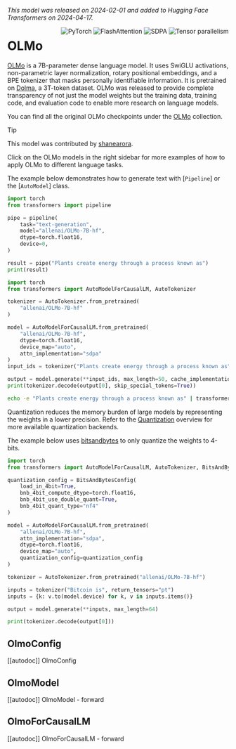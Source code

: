 <!--Copyright 2024 The HuggingFace Team. All rights reserved.

Licensed under the Apache License, Version 2.0 (the "License"); you may not use this file except in compliance with
the License. You may obtain a copy of the License at

http://www.apache.org/licenses/LICENSE-2.0

Unless required by applicable law or agreed to in writing, software distributed under the License is distributed on
an "AS IS" BASIS, WITHOUT WARRANTIES OR CONDITIONS OF ANY KIND, either express or implied. See the License for the
specific language governing permissions and limitations under the License.

⚠️ Note that this file is in Markdown but contain specific syntax for our doc-builder (similar to MDX) that may not be
rendered properly in your Markdown viewer.

-->
*This model was released on 2024-02-01 and added to Hugging Face Transformers on 2024-04-17.*

<div style="float: right;">
    <div class="flex flex-wrap space-x-1">
        <img alt="PyTorch" src="https://img.shields.io/badge/PyTorch-DE3412?style=flat&logo=pytorch&logoColor=white">
        <img alt="FlashAttention" src="https://img.shields.io/badge/%E2%9A%A1%EF%B8%8E%20FlashAttention-eae0c8?style=flat">
        <img alt="SDPA" src="https://img.shields.io/badge/SDPA-DE3412?style=flat&logo=pytorch&logoColor=white">
        <img alt="Tensor parallelism" src="https://img.shields.io/badge/Tensor%20parallelism-06b6d4?style=flat&logoColor=white">
    </div>
</div>

# OLMo

[OLMo](https://huggingface.co/papers/2402.00838) is a 7B-parameter dense language model. It uses SwiGLU activations, non-parametric layer normalization, rotary positional embeddings, and a BPE tokenizer that masks personally identifiable information. It is pretrained on [Dolma](https://huggingface.co/datasets/allenai/dolma), a 3T-token dataset. OLMo was released to provide complete transparency of not just the model weights but the training data, training code, and evaluation code to enable more research on language models.

You can find all the original OLMo checkpoints under the [OLMo](https://huggingface.co/collections/allenai/olmo-suite-65aeaae8fe5b6b2122b46778) collection.

> [!TIP]
> This model was contributed by [shanearora](https://huggingface.co/shanearora).
>
> Click on the OLMo models in the right sidebar for more examples of how to apply OLMo to different language tasks.

The example below demonstrates how to generate text with [`Pipeline`] or the [`AutoModel`] class.

<hfoptions id="usage">
<hfoption id="Pipeline">

```py
import torch
from transformers import pipeline

pipe = pipeline(
    task="text-generation",
    model="allenai/OLMo-7B-hf",
    dtype=torch.float16,
    device=0,
)

result = pipe("Plants create energy through a process known as")
print(result)
```

</hfoption>
<hfoption id="AutoModel">

```py
import torch
from transformers import AutoModelForCausalLM, AutoTokenizer

tokenizer = AutoTokenizer.from_pretrained(
    "allenai/OLMo-7B-hf"
)

model = AutoModelForCausalLM.from_pretrained(
    "allenai/OLMo-7B-hf",
    dtype=torch.float16,
    device_map="auto",
    attn_implementation="sdpa"
)
input_ids = tokenizer("Plants create energy through a process known as", return_tensors="pt").to(model.device)

output = model.generate(**input_ids, max_length=50, cache_implementation="static")
print(tokenizer.decode(output[0], skip_special_tokens=True))
```

</hfoption>
<hfoption id="transformers CLI">

```bash
echo -e "Plants create energy through a process known as" | transformers run text-generation --model allenai/OLMo-7B-hf --device 0
```

</hfoption>
</hfoptions>

Quantization reduces the memory burden of large models by representing the weights in a lower precision. Refer to the [Quantization](../quantization/overview) overview for more available quantization backends.

The example below uses [bitsandbytes](../quantization/bitsandbytes) to only quantize the weights to 4-bits.

```py
import torch
from transformers import AutoModelForCausalLM, AutoTokenizer, BitsAndBytesConfig

quantization_config = BitsAndBytesConfig(
    load_in_4bit=True,
    bnb_4bit_compute_dtype=torch.float16,
    bnb_4bit_use_double_quant=True,
    bnb_4bit_quant_type="nf4"
)

model = AutoModelForCausalLM.from_pretrained(
    "allenai/OLMo-7B-hf",
    attn_implementation="sdpa",
    dtype=torch.float16,
    device_map="auto",
    quantization_config=quantization_config
)

tokenizer = AutoTokenizer.from_pretrained("allenai/OLMo-7B-hf")

inputs = tokenizer("Bitcoin is", return_tensors="pt")
inputs = {k: v.to(model.device) for k, v in inputs.items()}

output = model.generate(**inputs, max_length=64)

print(tokenizer.decode(output[0]))
```

## OlmoConfig

[[autodoc]] OlmoConfig

## OlmoModel

[[autodoc]] OlmoModel
    - forward

## OlmoForCausalLM

[[autodoc]] OlmoForCausalLM
    - forward
